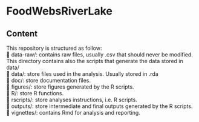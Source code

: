 # FoodWebsRiverLake


## Content
This repository is structured as follow:  
📁 data-raw/: contains raw files, usually .csv that should never be modified.
  This directory contains also the scripts that generate the data stored in
  data/  
📁 data/: store files used in the analysis. Usually stored in .rda   
📁 doc/: store documentation files.  
📁 figures/: store figures generated by the R scripts.  
📁 R/: store R functions.  
📁 rscripts/: store analyses instructions, i.e. R scripts.  
📁 outputs/: store intermediate and final outputs generated by the R scripts.  
📁 vignettes/: contains Rmd for analysis and reporting.
